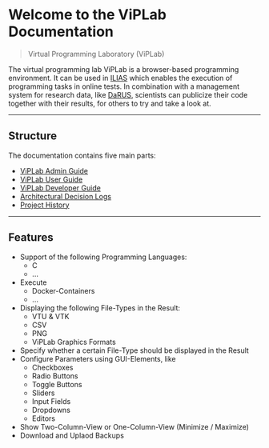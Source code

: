 # Welcome to the ViPLab Documentation

> Virtual Programming Laboratory (ViPLab)

The virtual programming lab ViPLab is a browser-based programming environment. It can be used in [ILIAS](https://www.ilias.de/) which enables the execution of programming tasks in online tests. In combination with a management system for research data, like [DaRUS](https://www.izus.uni-stuttgart.de/fokus/darus), scientists can publicize their code together with their results, for others to try and take a look at. 

---

## Structure

The documentation contains five main parts:

- [ViPLab Admin Guide](integration/index.md) 
- [ViPLab User Guide](user/index.md)
- [ViPLab Developer Guide](developer/index.md) 
- [Architectural Decision Logs](adr/index.md)
- [Project History](history/index.md)

---

## Features
- Support of the following Programming Languages:
    - C
    - ...
- Execute 
    - Docker-Containers
    - ...
- Displaying the following File-Types in the Result:
    - VTU & VTK
    - CSV
    - PNG
    - ViPLab Graphics Formats
- Specify whether a certain File-Type should be displayed in the Result
- Configure Parameters using GUI-Elements, like
    - Checkboxes
    - Radio Buttons
    - Toggle Buttons
    - Sliders
    - Input Fields
    - Dropdowns
    - Editors
- Show Two-Column-View or One-Column-View (Minimize / Maximize)
- Download and Uplaod Backups